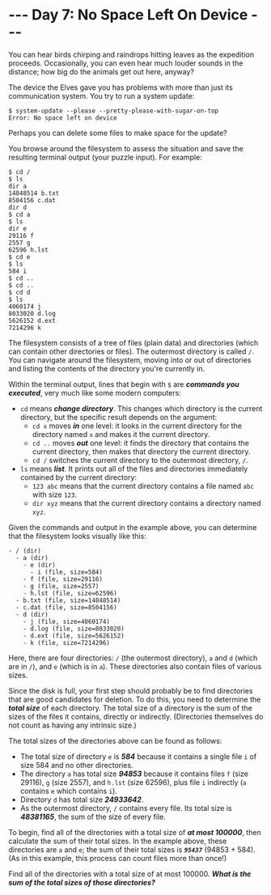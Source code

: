 # --- Day 7: No Space Left On Device ---

You can hear birds chirping and raindrops hitting leaves as the expedition proceeds. Occasionally, you can even hear much louder sounds in the distance; how big do the animals get out here, anyway?


The device the Elves gave you has problems with more than just its communication system. You try to run a system update:


<pre><code>$ system-update --please --pretty-please-with-sugar-on-top
<span title="E099 PROGRAMMER IS OVERLY POLITE">Error</span>: No space left on device
</code></pre>
Perhaps you can delete some files to make space for the update?


You browse around the filesystem to assess the situation and save the resulting terminal output (your puzzle input). For example:


<pre><code>$ cd /
$ ls
dir a
14848514 b.txt
8504156 c.dat
dir d
$ cd a
$ ls
dir e
29116 f
2557 g
62596 h.lst
$ cd e
$ ls
584 i
$ cd ..
$ cd ..
$ cd d
$ ls
4060174 j
8033020 d.log
5626152 d.ext
7214296 k
</code></pre>
The filesystem consists of a tree of files (plain data) and directories (which can contain other directories or files). The outermost directory is called <code>/</code>. You can navigate around the filesystem, moving into or out of directories and listing the contents of the directory you're currently in.


Within the terminal output, lines that begin with <code>$</code> are <em><b>commands you executed</b></em>, very much like some modern computers:


<ul>
<li><code>cd</code> means <em><b>change directory</b></em>. This changes which directory is the current directory, but the specific result depends on the argument:
  <ul>
  <li><code>cd x</code> moves <em><b>in</b></em> one level: it looks in the current directory for the directory named <code>x</code> and makes it the current directory.</li>
  <li><code>cd ..</code> moves <em><b>out</b></em> one level: it finds the directory that contains the current directory, then makes that directory the current directory.</li>
  <li><code>cd /</code> switches the current directory to the outermost directory, <code>/</code>.</li>
  </ul>
</li>
<li><code>ls</code> means <em><b>list</b></em>. It prints out all of the files and directories immediately contained by the current directory:
  <ul>
  <li><code>123 abc</code> means that the current directory contains a file named <code>abc</code> with size <code>123</code>.</li>
  <li><code>dir xyz</code> means that the current directory contains a directory named <code>xyz</code>.</li>
  </ul>
</li>
</ul>
Given the commands and output in the example above, you can determine that the filesystem looks visually like this:


<pre><code>- / (dir)
  - a (dir)
    - e (dir)
      - i (file, size=584)
    - f (file, size=29116)
    - g (file, size=2557)
    - h.lst (file, size=62596)
  - b.txt (file, size=14848514)
  - c.dat (file, size=8504156)
  - d (dir)
    - j (file, size=4060174)
    - d.log (file, size=8033020)
    - d.ext (file, size=5626152)
    - k (file, size=7214296)
</code></pre>
Here, there are four directories: <code>/</code> (the outermost directory), <code>a</code> and <code>d</code> (which are in <code>/</code>), and <code>e</code> (which is in <code>a</code>). These directories also contain files of various sizes.


Since the disk is full, your first step should probably be to find directories that are good candidates for deletion. To do this, you need to determine the <em><b>total size</b></em> of each directory. The total size of a directory is the sum of the sizes of the files it contains, directly or indirectly. (Directories themselves do not count as having any intrinsic size.)


The total sizes of the directories above can be found as follows:


<ul>
<li>The total size of directory <code>e</code> is <em><b>584</b></em> because it contains a single file <code>i</code> of size 584 and no other directories.</li>
<li>The directory <code>a</code> has total size <em><b>94853</b></em> because it contains files <code>f</code> (size 29116), <code>g</code> (size 2557), and <code>h.lst</code> (size 62596), plus file <code>i</code> indirectly (<code>a</code> contains <code>e</code> which contains <code>i</code>).</li>
<li>Directory <code>d</code> has total size <em><b>24933642</b></em>.</li>
<li>As the outermost directory, <code>/</code> contains every file. Its total size is <em><b>48381165</b></em>, the sum of the size of every file.</li>
</ul>
To begin, find all of the directories with a total size of <em><b>at most 100000</b></em>, then calculate the sum of their total sizes. In the example above, these directories are <code>a</code> and <code>e</code>; the sum of their total sizes is <code><em><b>95437</b></em></code> (94853 + 584). (As in this example, this process can count files more than once!)


Find all of the directories with a total size of at most 100000. <em><b>What is the sum of the total sizes of those directories?</b></em>


